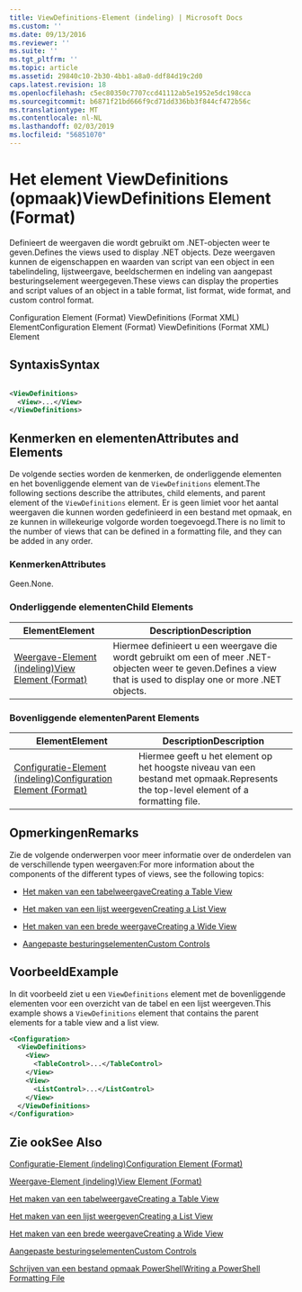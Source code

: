 ```yaml
---
title: ViewDefinitions-Element (indeling) | Microsoft Docs
ms.custom: ''
ms.date: 09/13/2016
ms.reviewer: ''
ms.suite: ''
ms.tgt_pltfrm: ''
ms.topic: article
ms.assetid: 29840c10-2b30-4bb1-a8a0-ddf84d19c2d0
caps.latest.revision: 18
ms.openlocfilehash: c5ec80350c7707ccd41112ab5e1952e5dc198cca
ms.sourcegitcommit: b6871f21bd666f9cd71dd336bb3f844cf472b56c
ms.translationtype: MT
ms.contentlocale: nl-NL
ms.lasthandoff: 02/03/2019
ms.locfileid: "56851070"
---
```

# <a name="viewdefinitions-element-format"></a><span data-ttu-id="c2480-102">Het element ViewDefinitions (opmaak)</span><span class="sxs-lookup"><span data-stu-id="c2480-102">ViewDefinitions Element (Format)</span></span>

<span data-ttu-id="c2480-103">Definieert de weergaven die wordt gebruikt om .NET-objecten weer te geven.</span><span class="sxs-lookup"><span data-stu-id="c2480-103">Defines the views used to display .NET objects.</span></span> <span data-ttu-id="c2480-104">Deze weergaven kunnen de eigenschappen en waarden van script van een object in een tabelindeling, lijstweergave, beeldschermen en indeling van aangepast besturingselement weergegeven.</span><span class="sxs-lookup"><span data-stu-id="c2480-104">These views can display the properties and script values of an object  in a table format, list format, wide format, and custom control format.</span></span>

<span data-ttu-id="c2480-105">Configuration Element (Format) ViewDefinitions (Format XML) Element</span><span class="sxs-lookup"><span data-stu-id="c2480-105">Configuration Element (Format) ViewDefinitions (Format XML) Element</span></span>

## <a name="syntax"></a><span data-ttu-id="c2480-106">Syntaxis</span><span class="sxs-lookup"><span data-stu-id="c2480-106">Syntax</span></span>

```xml

<ViewDefinitions>
  <View>...</View>
</ViewDefinitions>
```

## <a name="attributes-and-elements"></a><span data-ttu-id="c2480-107">Kenmerken en elementen</span><span class="sxs-lookup"><span data-stu-id="c2480-107">Attributes and Elements</span></span>

<span data-ttu-id="c2480-108">De volgende secties worden de kenmerken, de onderliggende elementen en het bovenliggende element van de `ViewDefinitions` element.</span><span class="sxs-lookup"><span data-stu-id="c2480-108">The following sections describe the attributes, child elements, and parent element of the `ViewDefinitions` element.</span></span> <span data-ttu-id="c2480-109">Er is geen limiet voor het aantal weergaven die kunnen worden gedefinieerd in een bestand met opmaak, en ze kunnen in willekeurige volgorde worden toegevoegd.</span><span class="sxs-lookup"><span data-stu-id="c2480-109">There is no limit to the number of views that can be defined in a formatting file, and they can be added in any order.</span></span>

### <a name="attributes"></a><span data-ttu-id="c2480-110">Kenmerken</span><span class="sxs-lookup"><span data-stu-id="c2480-110">Attributes</span></span>

<span data-ttu-id="c2480-111">Geen.</span><span class="sxs-lookup"><span data-stu-id="c2480-111">None.</span></span>

### <a name="child-elements"></a><span data-ttu-id="c2480-112">Onderliggende elementen</span><span class="sxs-lookup"><span data-stu-id="c2480-112">Child Elements</span></span>

|<span data-ttu-id="c2480-113">Element</span><span class="sxs-lookup"><span data-stu-id="c2480-113">Element</span></span>|<span data-ttu-id="c2480-114">Description</span><span class="sxs-lookup"><span data-stu-id="c2480-114">Description</span></span>|
|-------------|-----------------|
|[<span data-ttu-id="c2480-115">Weergave-Element (indeling)</span><span class="sxs-lookup"><span data-stu-id="c2480-115">View Element (Format)</span></span>](./view-element-format.md)|<span data-ttu-id="c2480-116">Hiermee definieert u een weergave die wordt gebruikt om een of meer .NET-objecten weer te geven.</span><span class="sxs-lookup"><span data-stu-id="c2480-116">Defines a view that is used to display one or more .NET objects.</span></span>|

### <a name="parent-elements"></a><span data-ttu-id="c2480-117">Bovenliggende elementen</span><span class="sxs-lookup"><span data-stu-id="c2480-117">Parent Elements</span></span>

|<span data-ttu-id="c2480-118">Element</span><span class="sxs-lookup"><span data-stu-id="c2480-118">Element</span></span>|<span data-ttu-id="c2480-119">Description</span><span class="sxs-lookup"><span data-stu-id="c2480-119">Description</span></span>|
|-------------|-----------------|
|[<span data-ttu-id="c2480-120">Configuratie-Element (indeling)</span><span class="sxs-lookup"><span data-stu-id="c2480-120">Configuration Element (Format)</span></span>](./configuration-element-format.md)|<span data-ttu-id="c2480-121">Hiermee geeft u het element op het hoogste niveau van een bestand met opmaak.</span><span class="sxs-lookup"><span data-stu-id="c2480-121">Represents the top-level element of a formatting file.</span></span>|

## <a name="remarks"></a><span data-ttu-id="c2480-122">Opmerkingen</span><span class="sxs-lookup"><span data-stu-id="c2480-122">Remarks</span></span>

<span data-ttu-id="c2480-123">Zie de volgende onderwerpen voor meer informatie over de onderdelen van de verschillende typen weergaven:</span><span class="sxs-lookup"><span data-stu-id="c2480-123">For more information about the components of the different types of views, see the following topics:</span></span>

- [<span data-ttu-id="c2480-124">Het maken van een tabelweergave</span><span class="sxs-lookup"><span data-stu-id="c2480-124">Creating a Table View</span></span>](./creating-a-table-view.md)

- [<span data-ttu-id="c2480-125">Het maken van een lijst weergeven</span><span class="sxs-lookup"><span data-stu-id="c2480-125">Creating a List View</span></span>](./creating-a-list-view.md)

- [<span data-ttu-id="c2480-126">Het maken van een brede weergave</span><span class="sxs-lookup"><span data-stu-id="c2480-126">Creating a Wide View</span></span>](./creating-a-wide-view.md)

- [<span data-ttu-id="c2480-127">Aangepaste besturingselementen</span><span class="sxs-lookup"><span data-stu-id="c2480-127">Custom Controls</span></span>](./creating-custom-controls.md)

## <a name="example"></a><span data-ttu-id="c2480-128">Voorbeeld</span><span class="sxs-lookup"><span data-stu-id="c2480-128">Example</span></span>

<span data-ttu-id="c2480-129">In dit voorbeeld ziet u een `ViewDefinitions` element met de bovenliggende elementen voor een overzicht van de tabel en een lijst weergeven.</span><span class="sxs-lookup"><span data-stu-id="c2480-129">This example shows a `ViewDefinitions` element that contains the parent elements for a table view and a list view.</span></span>

```xml
<Configuration>
  <ViewDefinitions>
    <View>
      <TableControl>...</TableControl>
    </View>
    <View>
      <ListControl>...</ListControl>
    </View>
  </ViewDefinitions>
</Configuration>
```

## <a name="see-also"></a><span data-ttu-id="c2480-130">Zie ook</span><span class="sxs-lookup"><span data-stu-id="c2480-130">See Also</span></span>

[<span data-ttu-id="c2480-131">Configuratie-Element (indeling)</span><span class="sxs-lookup"><span data-stu-id="c2480-131">Configuration Element (Format)</span></span>](./configuration-element-format.md)

[<span data-ttu-id="c2480-132">Weergave-Element (indeling)</span><span class="sxs-lookup"><span data-stu-id="c2480-132">View Element (Format)</span></span>](./view-element-format.md)

[<span data-ttu-id="c2480-133">Het maken van een tabelweergave</span><span class="sxs-lookup"><span data-stu-id="c2480-133">Creating a Table View</span></span>](./creating-a-table-view.md)

[<span data-ttu-id="c2480-134">Het maken van een lijst weergeven</span><span class="sxs-lookup"><span data-stu-id="c2480-134">Creating a List View</span></span>](./creating-a-list-view.md)

[<span data-ttu-id="c2480-135">Het maken van een brede weergave</span><span class="sxs-lookup"><span data-stu-id="c2480-135">Creating a Wide View</span></span>](./creating-a-wide-view.md)

[<span data-ttu-id="c2480-136">Aangepaste besturingselementen</span><span class="sxs-lookup"><span data-stu-id="c2480-136">Custom Controls</span></span>](./creating-custom-controls.md)

[<span data-ttu-id="c2480-137">Schrijven van een bestand opmaak PowerShell</span><span class="sxs-lookup"><span data-stu-id="c2480-137">Writing a PowerShell Formatting File</span></span>](./writing-a-powershell-formatting-file.md)
